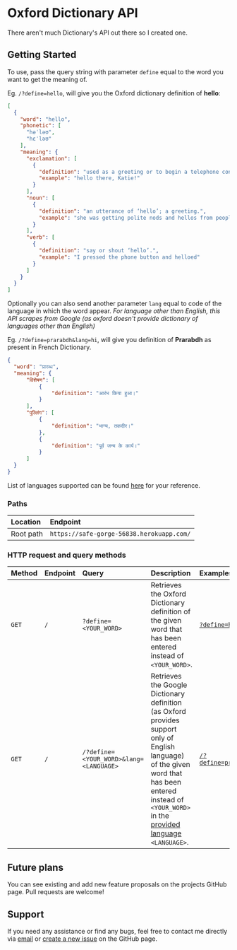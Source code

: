# Oxford Dictionary API

There aren't much Dictionary's API out there so I created one.

## Getting Started

To use, pass the query string with parameter `define` equal to the word you want to get the meaning of.

Eg. `/?define=hello`, will give you the Oxford dictionary definition of **hello**:

```json
[
  {
    "word": "hello",
    "phonetic": [
      "həˈləʊ",
      "hɛˈləʊ"
    ],
    "meaning": {
      "exclamation": [
        {
          "definition": "used as a greeting or to begin a telephone conversation.",
          "example": "hello there, Katie!"
        }
      ],
      "noun": [
        {
          "definition": "an utterance of ‘hello’; a greeting.",
          "example": "she was getting polite nods and hellos from people"
        }
      ],
      "verb": [
        {
          "definition": "say or shout ‘hello’.",
          "example": "I pressed the phone button and helloed"
        }
      ]
    }
  }
]
```


Optionally you can also send another parameter `lang` equal to code of the language in which the word appear.
*For language other than English, this API scrapes from Google (as oxford doesn't provide dictionary of languages other than English)*

Eg. `/?define=prarabdh&lang=hi`, will give you definition of **Prarabdh** as present in French Dictionary.

```json
{
  "word": "प्रारब्ध",
  "meaning": {
      "विशेषण": [
          {
              "definition": "आरंभ किया हुआ।"
          }
      ],
      "पुल्लिंग": [
          {
              "definition": "भाग्य, तकदीर।"
          },
          {
              "definition": "पूर्व जन्म के कार्य।"
          }
      ]
  }
}
```


List of languages supported can be found [here](https://safe-gorge-56838.herokuapp.com//languageCode.txt) for your reference.

### Paths

| Location | Endpoint |
| :-- | :-- |
| Root path | `https://safe-gorge-56838.herokuapp.com/`|


### HTTP request and query methods

| Method | Endpoint | Query | Description | Examples |
| :-- | :-- | :-- | :-- | :-- |
| `GET` | `/` | `?define=<YOUR_WORD>` | Retrieves the Oxford Dictionary definition of the given word that has been entered instead of `<YOUR_WORD>`. | [`?define=hello`](https://safe-gorge-56838.herokuapp.com//?define=hello) |
| `GET` | `/` | `/?define=<YOUR_WORD>&lang=<LANGUAGE>` | Retrieves the Google Dictionary definition (as Oxford provides support only of English language) of the given word that has been entered instead of `<YOUR_WORD>` in the [provided language](https://safe-gorge-56838.herokuapp.com//languageCode.txt) `<LANGUAGE>`. | [`/?define=prarabdh&lang=hi`](https://safe-gorge-56838.herokuapp.com//?define=prarabdh&lang=hi) |

## Future plans  

You can see existing and add new feature proposals on the projects GitHub page.
Pull requests are welcome!

## Support  

If you need any assistance or find any bugs, feel free to contact me directly via [email](mailto:himansh.jain1997@gmail.com) or [create a new issue](https://github.com/bugsnotfound/oxfordDictionaryAPI/issues) on the GitHub page.
